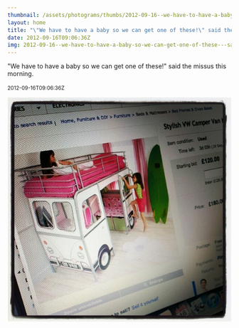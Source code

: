 ```yaml
---
thumbnail: /assets/photograms/thumbs/2012-09-16--we-have-to-have-a-baby-so-we-can-get-one-of-these---said-the-missus-this-morning-.png
layout: home
title: "\"We have to have a baby so we can get one of these!\" said the missus this morning."
date: 2012-09-16T09:06:36Z
img: 2012-09-16--we-have-to-have-a-baby-so-we-can-get-one-of-these---said-the-missus-this-morning-.jpg
---
```


"We have to have a baby so we can get one of these!" said the missus this morning.

<small>2012-09-16T09:06:36Z</small>

!["We have to have a baby so we can get one of these!" said the missus this morning.](/assets/photograms/original/2012-09-16--we-have-to-have-a-baby-so-we-can-get-one-of-these---said-the-missus-this-morning-.jpg)
